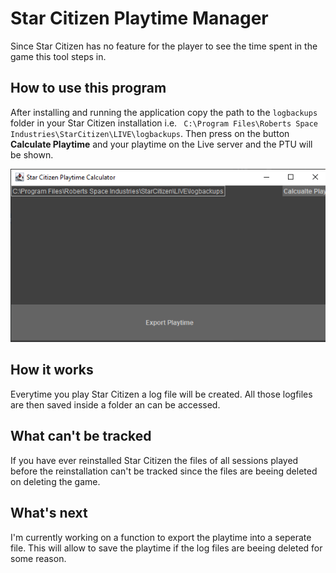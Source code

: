 # Star Citizen Playtime Manager

Since Star Citizen has no feature for the player to see the time spent in the game this tool steps in.

## How to use this program

After installing and running the application copy the path to the ``` logbackups ``` folder in your Star Citizen installation i.e. ```  C:\Program Files\Roberts Space Industries\StarCitizen\LIVE\logbackups ```. Then press on the button **Calculate Playtime** and your playtime on the Live server and the PTU will be shown. 

![Star Citizen PlaytimeMAnager GUI Screenshot](https://github.com/Muetzilla/Star-Citizen-Playtime-Manager/blob/main/StarCitizenPlaytimeManagerGUISCreenshot.png)

## How it works
Everytime you play Star Citizen a log file will be created. All those logfiles are then saved inside a folder an can be accessed. 

## What can't be tracked
If you have ever reinstalled Star Citizen the files of all sessions played before the reinstallation can't be tracked since the files are beeing deleted on deleting the game. 

## What's next

I'm currently working on a function to export the playtime into a seperate file. This will allow to save the playtime if the log files are beeing deleted for some reason.  
